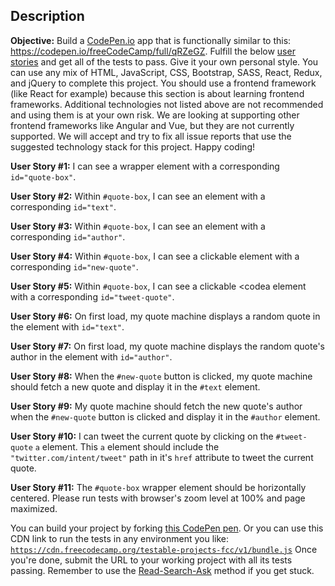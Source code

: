 ## Description

<section id='description'>
<strong>Objective:</strong> Build a <a href='https://codepen.io' target='_blank'>CodePen.io</a> app that is functionally similar to this: <a href='https://codepen.io/freeCodeCamp/full/qRZeGZ' target='_blank'>https://codepen.io/freeCodeCamp/full/qRZeGZ</a>.
Fulfill the below <a href='https://en.wikipedia.org/wiki/User_story' target='_blank'>user stories</a> and get all of the tests to pass. Give it your own personal style.
You can use any mix of HTML, JavaScript, CSS, Bootstrap, SASS, React, Redux, and jQuery to complete this project. You should use a frontend framework (like React for example) because this section is about learning frontend frameworks. Additional technologies not listed above are not recommended and using them is at your own risk. We are looking at supporting other frontend frameworks like Angular and Vue, but they are not currently supported. We will accept and try to fix all issue reports that use the suggested technology stack for this project. Happy coding!

<strong>User Story #1:</strong> I can see a wrapper element with a corresponding <code>id="quote-box"</code>.

<strong>User Story #2:</strong> Within <code>#quote-box</code>, I can see an element with a corresponding <code>id="text"</code>.

<strong>User Story #3:</strong> Within <code>#quote-box</code>, I can see an element with a corresponding <code>id="author"</code>.

<strong>User Story #4:</strong> Within <code>#quote-box</code>, I can see a clickable element with a corresponding <code>id="new-quote"</code>.

<strong>User Story #5:</strong> Within <code>#quote-box</code>, I can see a clickable <codea</code> element with a corresponding <code>id="tweet-quote"</code>.

<strong>User Story #6:</strong> On first load, my quote machine displays a random quote in the element with <code>id="text"</code>.

<strong>User Story #7:</strong> On first load, my quote machine displays the random quote's author in the element with <code>id="author"</code>.

<strong>User Story #8:</strong> When the <code>#new-quote</code> button is clicked, my quote machine should fetch a new quote and display it in the <code>#text</code> element.

<strong>User Story #9:</strong> My quote machine should fetch the new quote's author when the <code>#new-quote</code> button is clicked and display it in the <code>#author</code> element.

<strong>User Story #10:</strong> I can tweet the current quote by clicking on the <code>#tweet-quote</code> <code>a</code> element. This <code>a</code> element should include the <code>"twitter.com/intent/tweet"</code> path in it's <code>href</code> attribute to tweet the current quote.

<strong>User Story #11:</strong> The <code>#quote-box</code> wrapper element should be horizontally centered. Please run tests with browser's zoom level at 100% and page maximized.

You can build your project by forking <a href='http://codepen.io/freeCodeCamp/pen/MJjpwO' target='_blank'>this CodePen pen</a>. Or you can use this CDN link to run the tests in any environment you like: <code>https://cdn.freecodecamp.org/testable-projects-fcc/v1/bundle.js</code>
Once you're done, submit the URL to your working project with all its tests passing.
Remember to use the <a href='https://forum.freecodecamp.org/t/how-to-get-help-when-you-are-stuck/19514' target='_blank'>Read-Search-Ask</a> method if you get stuck.

</section>
